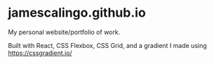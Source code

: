 # jamescalingo.github.io
My personal website/portfolio of work.

Built with React, CSS Flexbox, CSS Grid, and a gradient I made using https://cssgradient.io/
